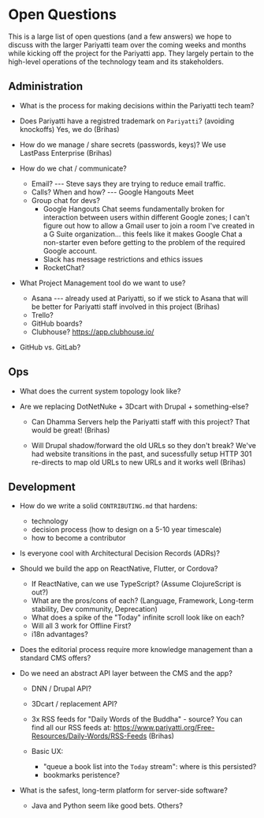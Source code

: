 # Open Questions

This is a large list of open questions (and a few answers) we hope to discuss with the larger Pariyatti team over the coming weeks and months while kicking off the project for the Pariyatti app. They largely pertain to the high-level operations of the technology team and its stakeholders.

## Administration

- What is the process for making decisions within the Pariyatti tech team?

- Does Pariyatti have a registred trademark on `Pariyatti`? (avoiding knockoffs) 
Yes, we do (Brihas)

- How do we manage / share secrets (passwords, keys)?
We use LastPass Enterprise (Brihas)

- How do we chat / communicate?
    - Email? --- Steve says they are trying to reduce email traffic.
    - Calls? When and how? --- Google Hangouts Meet
    - Group chat for devs?
        - Google Hangouts Chat seems fundamentally broken for interaction between users within different Google zones; I can't figure out how to allow a Gmail user to join a room I've created in a G Suite organization... this feels like it makes Google Chat a non-starter even before getting to the problem of the required Google account.
        - Slack has message restrictions and ethics issues
        - RocketChat?

- What Project Management tool do we want to use?
    - Asana --- already used at Pariyatti, so if we stick to Asana that will be better for Pariyatti staff involved in this project (Brihas)
    - Trello?
    - GitHub boards?
    - Clubhouse? https://app.clubhouse.io/

- GitHub vs. GitLab?


## Ops

- What does the current system topology look like?

- Are we replacing DotNetNuke + 3Dcart with Drupal + something-else?
    - Can Dhamma Servers help the Pariyatti staff with this project?
That would be great! (Brihas)    
    
    - Will Drupal shadow/forward the old URLs so they don't break? We've had website transitions in the past, and sucessfully setup HTTP 301 re-directs to map old URLs to new URLs and it works well (Brihas)


## Development

- How do we write a solid `CONTRIBUTING.md` that hardens:
    - technology
    - decision process (how to design on a 5-10 year timescale)
    - how to become a contributor

- Is everyone cool with Architectural Decision Records (ADRs)?

- Should we build the app on ReactNative, Flutter, or Cordova?
    - If ReactNative, can we use TypeScript? (Assume ClojureScript is out?)
    - What are the pros/cons of each? (Language, Framework, Long-term stability, Dev community, Deprecation)
    - What does a spike of the "Today" infinite scroll look like on each?
    - Will all 3 work for Offline First?
    - i18n advantages?

- Does the editorial process require more knowledge management than a standard CMS offers?

- Do we need an abstract API layer between the CMS and the app?
    - DNN / Drupal API?
    - 3Dcart / replacement API?
    - 3x RSS feeds for "Daily Words of the Buddha" - source?
 You can find all our RSS feeds at: https://www.pariyatti.org/Free-Resources/Daily-Words/RSS-Feeds (Brihas)
 
    - Basic UX:
        - "queue a book list into the `Today` stream": where is this persisted?
        - bookmarks peristence?

- What is the safest, long-term platform for server-side software?
    - Java and Python seem like good bets. Others?
